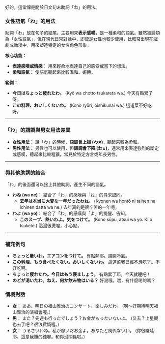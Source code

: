 
好的，這堂課是關於日文句末助詞「わ」的用法。

### **女性語氣「わ」的用法**

助詞「わ」放在句子的結尾，主要用來**表示感嘆**，是一種柔和的語氣。雖然被歸類為「女性語氣」，但在現代日常對話中，即使是女性也較少使用，比較常出現在戲劇或動漫中，用來塑造特定的女性角色形象。

**核心功能：**
*   **表達感嘆或情感：** 用來輕柔地表達自己的感受或當下的想法。
*   **柔和語氣：** 使語氣聽起來比較溫和、婉轉。

**範例：**
*   **今日はちょっと疲れたわ。** (Kyō wa chotto tsukareta wa.)
    今天有點累了呀。
*   **この料理、おいしくないわ。** (Kono ryōri, oishikunai wa.)
    這道菜不好吃呀。

---

### **「わ」的語調與男女用法差異**

*   **女性用法：** 說「わ」的時候，**語調會上揚 (わ↗)**，聽起來較為柔和。
*   **男性用法：** 男性也可以使用，但**語調會下降 (わ↘)**，通常用來表達強烈的斷定或感嘆，聽起來比較粗獷，常見於特定方言或年長男性。

---

### **與其他助詞的結合**

「わ」的後面還可以接上其他助詞，產生不同的語氣。

*   **わね (wa ne)：** 結合了「わ」的感嘆與「ね」的尋求認同。
    *   **去年は本当に大変な一年だったわね。** (Kyonen wa hontō ni taihen na ichinen datta wa ne.)
        去年真的是很辛苦的一年呢。
*   **わよ (wa yo)：** 結合了「わ」的感嘆與「よ」的提醒、告知。
    *   **このスープ、熱いわよ。気をつけて。** (Kono sūpu, atsui wa yo. Ki o tsukete.)
        這湯很燙喔，小心點。

---

### **補充例句**

*   **ちょっと暑いわ。エアコンをつけて。**
    有點熱耶。請開冷氣。
*   **この料理、もう食べたくない。おいしくないわ。**
    這道菜我已經不想吃了。不好吃啊。
*   **ちょっと疲れたわ。今日はもう寝ましょう。**
    有點累了耶。今天就睡吧！
*   **のどが渇いたわ。ねえ、何か飲み物はいる？**
    好渴哦。喂，有什麼喝的嗎？

### **情境對話**

*   **女：** ああ、明日の福山雅治のコンサート、楽しみだわ。 (啊～好期待明天福山雅治的演唱會喔。)
*   **男：** また？先週も行ったでしょう？お金がもったいないよ。 (又去？上星期也去了吧？很浪費錢喔。)
*   **女：** うるさいわね。私が稼いだお金よ。あなたと関係ないわ。 (你很囉嗦耶。這是我賺的錢喔。和你沒關係啦。)
